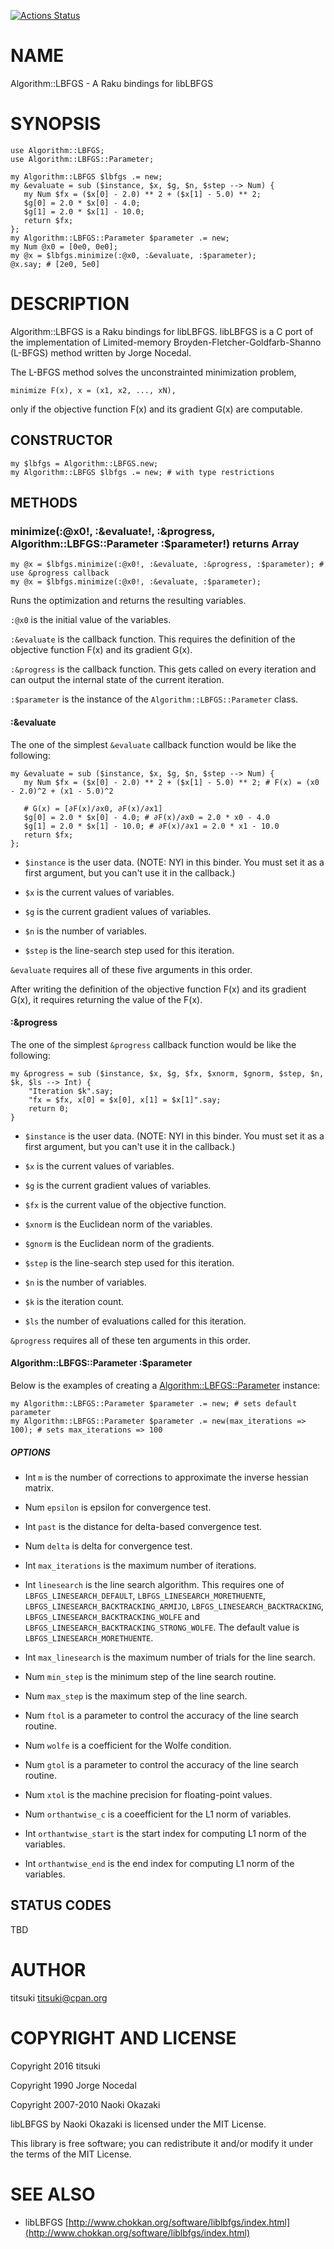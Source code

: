 [![Actions Status](https://github.com/titsuki/raku-Algorithm-LBFGS/workflows/test/badge.svg)](https://github.com/titsuki/raku-Algorithm-LBFGS/actions)

NAME
====

Algorithm::LBFGS - A Raku bindings for libLBFGS

SYNOPSIS
========

    use Algorithm::LBFGS;
    use Algorithm::LBFGS::Parameter;

    my Algorithm::LBFGS $lbfgs .= new;
    my &evaluate = sub ($instance, $x, $g, $n, $step --> Num) {
       my Num $fx = ($x[0] - 2.0) ** 2 + ($x[1] - 5.0) ** 2;
       $g[0] = 2.0 * $x[0] - 4.0;
       $g[1] = 2.0 * $x[1] - 10.0;
       return $fx;
    };
    my Algorithm::LBFGS::Parameter $parameter .= new;
    my Num @x0 = [0e0, 0e0];
    my @x = $lbfgs.minimize(:@x0, :&evaluate, :$parameter);
    @x.say; # [2e0, 5e0]

DESCRIPTION
===========

Algorithm::LBFGS is a Raku bindings for libLBFGS. libLBFGS is a C port of the implementation of Limited-memory Broyden-Fletcher-Goldfarb-Shanno (L-BFGS) method written by Jorge Nocedal.

The L-BFGS method solves the unconstrainted minimization problem,

    minimize F(x), x = (x1, x2, ..., xN),

only if the objective function F(x) and its gradient G(x) are computable.

CONSTRUCTOR
-----------

    my $lbfgs = Algorithm::LBFGS.new;
    my Algorithm::LBFGS $lbfgs .= new; # with type restrictions

METHODS
-------

### minimize(:@x0!, :&evaluate!, :&progress, Algorithm::LBFGS::Parameter :$parameter!) returns Array

    my @x = $lbfgs.minimize(:@x0!, :&evaluate, :&progress, :$parameter); # use &progress callback
    my @x = $lbfgs.minimize(:@x0!, :&evaluate, :$parameter);

Runs the optimization and returns the resulting variables.

`:@x0` is the initial value of the variables.

`:&evaluate` is the callback function. This requires the definition of the objective function F(x) and its gradient G(x).

`:&progress` is the callback function. This gets called on every iteration and can output the internal state of the current iteration.

`:$parameter` is the instance of the `Algorithm::LBFGS::Parameter` class.

#### :&evaluate

The one of the simplest `&evaluate` callback function would be like the following:

    my &evaluate = sub ($instance, $x, $g, $n, $step --> Num) {
       my Num $fx = ($x[0] - 2.0) ** 2 + ($x[1] - 5.0) ** 2; # F(x) = (x0 - 2.0)^2 + (x1 - 5.0)^2

       # G(x) = [∂F(x)/∂x0, ∂F(x)/∂x1]
       $g[0] = 2.0 * $x[0] - 4.0; # ∂F(x)/∂x0 = 2.0 * x0 - 4.0
       $g[1] = 2.0 * $x[1] - 10.0; # ∂F(x)/∂x1 = 2.0 * x1 - 10.0
       return $fx;
    };

  * `$instance` is the user data. (NOTE: NYI in this binder. You must set it as a first argument, but you can't use it in the callback.)

  * `$x` is the current values of variables.

  * `$g` is the current gradient values of variables.

  * `$n` is the number of variables.

  * `$step` is the line-search step used for this iteration.

`&evaluate` requires all of these five arguments in this order.

After writing the definition of the objective function F(x) and its gradient G(x), it requires returning the value of the F(x).

#### :&progress

The one of the simplest `&progress` callback function would be like the following:

    my &progress = sub ($instance, $x, $g, $fx, $xnorm, $gnorm, $step, $n, $k, $ls --> Int) {
	    "Iteration $k".say;
	    "fx = $fx, x[0] = $x[0], x[1] = $x[1]".say;
	    return 0;
    }

  * `$instance` is the user data. (NOTE: NYI in this binder. You must set it as a first argument, but you can't use it in the callback.)

  * `$x` is the current values of variables.

  * `$g` is the current gradient values of variables.

  * `$fx` is the current value of the objective function.

  * `$xnorm` is the Euclidean norm of the variables.

  * `$gnorm` is the Euclidean norm of the gradients.

  * `$step` is the line-search step used for this iteration.

  * `$n` is the number of variables.

  * `$k` is the iteration count.

  * `$ls` the number of evaluations called for this iteration.

`&progress` requires all of these ten arguments in this order.

#### Algorithm::LBFGS::Parameter :$parameter

Below is the examples of creating a <Algorithm::LBFGS::Parameter> instance:

    my Algorithm::LBFGS::Parameter $parameter .= new; # sets default parameter
    my Algorithm::LBFGS::Parameter $parameter .= new(max_iterations => 100); # sets max_iterations => 100

##### OPTIONS

  * Int `m` is the number of corrections to approximate the inverse hessian matrix.

  * Num `epsilon` is epsilon for convergence test.

  * Int `past` is the distance for delta-based convergence test.

  * Num `delta` is delta for convergence test.

  * Int `max_iterations` is the maximum number of iterations.

  * Int `linesearch` is the line search algorithm. This requires one of `LBFGS_LINESEARCH_DEFAULT`, `LBFGS_LINESEARCH_MORETHUENTE`, `LBFGS_LINESEARCH_BACKTRACKING_ARMIJO`, `LBFGS_LINESEARCH_BACKTRACKING`, `LBFGS_LINESEARCH_BACKTRACKING_WOLFE` and `LBFGS_LINESEARCH_BACKTRACKING_STRONG_WOLFE`. The default value is `LBFGS_LINESEARCH_MORETHUENTE`.

  * Int `max_linesearch` is the maximum number of trials for the line search.

  * Num `min_step` is the minimum step of the line search routine.

  * Num `max_step` is the maximum step of the line search.

  * Num `ftol` is a parameter to control the accuracy of the line search routine.

  * Num `wolfe` is a coefficient for the Wolfe condition.

  * Num `gtol` is a parameter to control the accuracy of the line search routine.

  * Num `xtol` is the machine precision for floating-point values.

  * Num `orthantwise_c` is a coeefficient for the L1 norm of variables.

  * Int `orthantwise_start` is the start index for computing L1 norm of the variables.

  * Int `orthantwise_end` is the end index for computing L1 norm of the variables.

STATUS CODES
------------

TBD

AUTHOR
======

titsuki <titsuki@cpan.org>

COPYRIGHT AND LICENSE
=====================

Copyright 2016 titsuki

Copyright 1990 Jorge Nocedal

Copyright 2007-2010 Naoki Okazaki

libLBFGS by Naoki Okazaki is licensed under the MIT License.

This library is free software; you can redistribute it and/or modify it under the terms of the MIT License.

SEE ALSO
========

  * libLBFGS [http://www.chokkan.org/software/liblbfgs/index.html](http://www.chokkan.org/software/liblbfgs/index.html)

